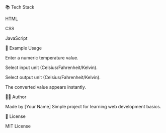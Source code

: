 📚 Tech Stack

HTML

CSS

JavaScript

🎯 Example Usage

Enter a numeric temperature value.

Select input unit (Celsius/Fahrenheit/Kelvin).

Select output unit (Celsius/Fahrenheit/Kelvin).

The converted value appears instantly.

👨‍💻 Author

Made by [Your Name]
Simple project for learning web development basics.

📄 License

MIT License
 
